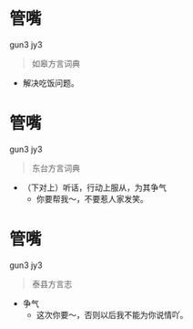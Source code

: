 # 管嘴
gun3 jy3
> 如皋方言词典
- 解决吃饭问题。

# 管嘴
gun3 jy3
> 东台方言词典
- （下对上）听话，行动上服从，为其争气
  - 你要帮我～，不要惹人家发笑。

# 管嘴
gun3 jy3
> 泰县方言志
- 争气
  - 这次你要～，否则以后我不能为你说情吖。
